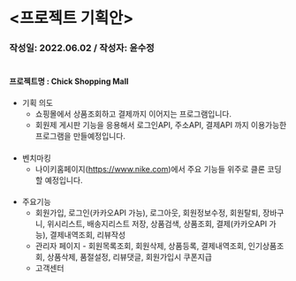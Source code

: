 # <프로젝트 기획안>

### 작성일: 2022.06.02 / 작성자: 윤수정

#

#### 프로젝트명 : Chick Shopping Mall
+ 기획 의도
  + 쇼핑몰에서 상품조회하고 결제까지 이어지는 프로그램입니다.
  + 회원제 게시판 기능을 응용해서 로그인API, 주소API, 결제API 까지 이용가능한 프로그램을 만들예정입니다.
####
+ 벤치마킹
  + 나이키홈페이지(https://www.nike.com)에서 주요 기능들 위주로 클론 코딩 할 예정입니다.
####
+ 주요기능
  + 회원가입, 로그인(카카오API 가능), 로그아웃, 회원정보수정, 회원탈퇴, 장바구니, 위시리스트, 배송지리스트 저장, 상품검색, 상품조회, 결제(카카오API 가능), 결제내역조회, 리뷰작성
  + 관리자 페이지 - 회원목록조회, 회원삭제, 상품등록, 결제내역조회, 인기상품조회, 상품삭제, 품절설정, 리뷰댓글, 회원가입시 쿠폰지급
  + 고객센터